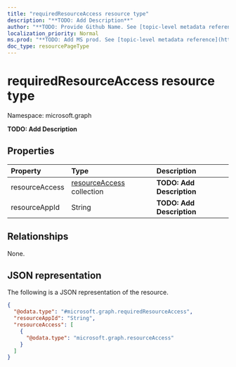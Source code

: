 ```yaml
---
title: "requiredResourceAccess resource type"
description: "**TODO: Add Description**"
author: "**TODO: Provide Github Name. See [topic-level metadata reference](https://msgo.azurewebsites.net/add/document/guidelines/metadata.html#topic-level-metadata)**"
localization_priority: Normal
ms.prod: "**TODO: Add MS prod. See [topic-level metadata reference](https://msgo.azurewebsites.net/add/document/guidelines/metadata.html#topic-level-metadata)**"
doc_type: resourcePageType
---
```


# requiredResourceAccess resource type

Namespace: microsoft.graph

**TODO: Add Description**

## Properties
|Property|Type|Description|
|:---|:---|:---|
|resourceAccess|[resourceAccess](../resources/resourceaccess.md) collection|**TODO: Add Description**|
|resourceAppId|String|**TODO: Add Description**|

## Relationships
None.

## JSON representation
The following is a JSON representation of the resource.
<!-- {
  "blockType": "resource",
  "@odata.type": "microsoft.graph.requiredResourceAccess"
}
-->
``` json
{
  "@odata.type": "#microsoft.graph.requiredResourceAccess",
  "resourceAppId": "String",
  "resourceAccess": [
    {
      "@odata.type": "microsoft.graph.resourceAccess"
    }
  ]
}
```


